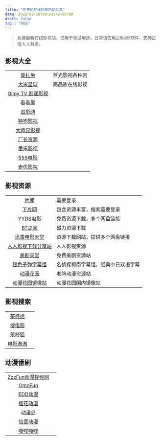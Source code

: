 ```yaml
---
title: "免费的在线影视网站汇总"
date: 2022-08-16T08:51:42+08:00
draft: false
tag : "网站"
---
```

> 免费最新在线影视站，仅用于测试用途。日常请使用`正版视频`软件，支持正版人人有责。

## 影视大全

|  |  |
| :---: | --- |
| [莫扎兔](https://www.mozhatu.com/) | 蓝光影视各种剧  |
| [大米星球](https://www.dmxq15.com/) | 高品质在线影视  |
| [Gimy TV 剧迷影视](https://gmtv1.xyz/) |   |
| [看看屋](https://www.kkw6.com/) |   |
| [追影网](https://www.zhuidy.com/) |   |
| [特狗影视](https://www.tegouys.com/) |   |
| [大师兄影视](https://dsxys.com/) |   |
| [厂长资源](https://qianoo.cn/) |   |
| [思乐影视](https://www.gengkan.com/) |   |
| [555电影](https://555dy1.com/) |   |
| [奇优影院](https://www.sx0371.com/) |   |

## 影视资源

|  |  |
| :---: | --- |
| [片库](https://www.btnull.re) | 需要登录 |
| [下片网](http://www.xiepp.cc/) | 包含资源丰富，搜索需要登录 |
| [YYDS电影](https://yyds.fans/) | 免费资源下载，多个网盘链接 |
| [BT之家](https://www.btbtt19.com/) | 磁力资源下载 |
| [迅雷电影天堂](https://xunlei8.cc/) | 资源下载网站，提供多个网盘链接 |
| [人人影视下载分享站](https://yyets.dmesg.app/) | 人人影视资源 |
| [美剧天堂](https://www.meijutt.net/) | 免费美剧资源站 |
| [银色子弹字幕组](https://www.sbsub.com/) | 名侦探柯南字幕组，经典中日双语字幕 |
| [动漫花园](https://share.dmhy.org/) | 老牌动漫资源站 |
| [动漫花园镜像站](https://dongmanhuayuan.myheartsite.com/) | 动漫花园国内镜像站 |

## 影视搜索

|  |  |
| :---: | --- |
| [茶杯虎](https://www.725998.com/) | |
| [搜电影](https://www.soudianying.net/) | |
| [茶杯狐](https://cupfox.app/) | |
| [电影淘淘](https://www.dianyingtaotao.com/) | |

## 动漫番剧

|  |  |
| :---: | --- |
| [ZzzFun动漫视频网](http://www.zzzfun.com/) | |
| [OmoFun](https://omofun.tv/) | |
| [EDD动漫](http://www.edddm.com/) | |
| [樱花动漫](https://yhdm.nl/) | |
| [动漫岛](http://www.88dmw.com/) | |
| [怡萱动漫](http://www.yxdm.live/) | |
| [嘶哩嘶哩](http://www.silisili.in/) | |